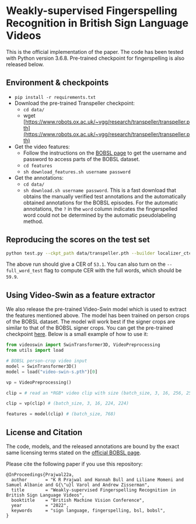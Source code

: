 # Weakly-supervised Fingerspelling Recognition in British Sign Language Videos

This is the official implementation of the paper. The code has been tested with Python version 3.6.8. Pre-trained checkpoint for fingerspelling is also released below. 

## Environment & checkpoints
- `pip install -r requirements.txt`
- Download the pre-trained Transpeller checkpoint:
  - `cd data/`
  - wget [https://www.robots.ox.ac.uk/~vgg/research/transpeller/transpeller.pth](https://www.robots.ox.ac.uk/~vgg/research/transpeller/transpeller.pth)
- Get the video features:
  - Follow the instructions on the [BOBSL page](https://www.robots.ox.ac.uk/~vgg/data/bobsl/#data) to get the username and password to access parts of the BOBSL dataset. 
  - `cd features`
  - `sh download_features.sh username password` 
- Get the annotations:
  - `cd data/`
  - `sh download.sh username password`. This is a fast download that obtains the manually verified test annotations and the automatically obtained annotations for the BOBSL episodes. For the automatic annotations, the `?` in the `word` column indicates the fingerspelled word could not be determined by the automatic pseudolabeling method.

## Reproducing the scores on the test set

```bash
python test.py --ckpt_path data/transpeller.pth --builder localizer_ctc --test_csv data/fingerspelling-data-bmvc2022/transpeller-test.csv --feat_root features/video-swin-s_c8697_16f_bs32/
```

The above run should give a CER of `53.1`. You can also turn on the `--full_word_test` flag to compute CER with the full words, which should be `59.9`. 

## Using Video-Swin as a feature extractor

We also release the pre-trained Video-Swin model which is used to extract the features mentioned above. The model has been trained on person crops of the BOBSL dataset. The model will work best if the signer crops are similar to that of the BOBSL signer crops. You can get the pre-trained checkpoint [here](https://www.robots.ox.ac.uk/~vgg/research/transpeller/video-swin-s.pth). Below is a small example of how to use it:

```python
from videoswin import SwinTransformer3D, VideoPreprocessing
from utils import load

# BOBSL person-crop video input
model = SwinTransformer3D()
model = load("video-swin-s.pth")[0]

vp = VideoPreprocessing()

clip = # read an *RGB* video clip with size (batch_size, 3, 16, 256, 256). This can be done using OpenCV, for example. 

clip = vp(clip) # (batch_size, 3, 16, 224, 224)

features = model(clip) # (batch_size, 768)
``` 

License and Citation
----------
The code, models, and the released annotations are bound by the exact same licensing terms stated on the [official BOBSL page](https://www.robots.ox.ac.uk/~vgg/data/bobsl/#data). 

Please cite the following paper if you use this repository:
```
@InProceedings{Prajwal22a,
  author       = "K R Prajwal and Hannah Bull and Liliane Momeni and Samuel Albanie and G{\"u}l Varol and Andrew Zisserman",
  title        = "Weakly-supervised Fingerspelling Recognition in British Sign Language Videos",
  booktitle    = "British Machine Vision Conference",
  year         = "2022",
  keywords     = "sign language, fingerspelling, bsl, bobsl",
}
```
